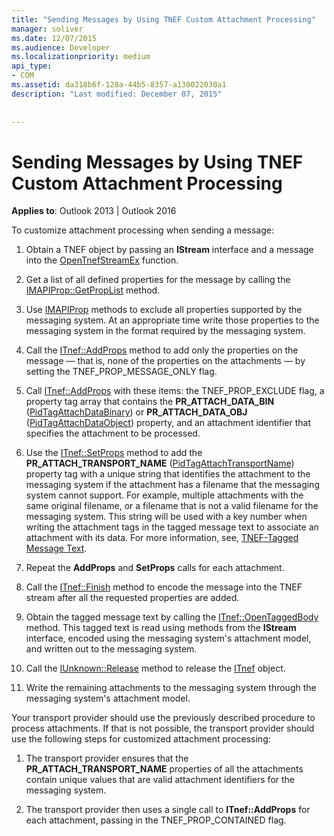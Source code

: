 ```yaml
---
title: "Sending Messages by Using TNEF Custom Attachment Processing"
manager: soliver
ms.date: 12/07/2015
ms.audience: Developer
ms.localizationpriority: medium
api_type:
- COM
ms.assetid: da318b6f-128a-44b5-8357-a130022030a1
description: "Last modified: December 07, 2015"
 
 
---
```


# Sending Messages by Using TNEF Custom Attachment Processing

 
  
**Applies to**: Outlook 2013 | Outlook 2016 
  
To customize attachment processing when sending a message:
  
1. Obtain a TNEF object by passing an **IStream** interface and a message into the [OpenTnefStreamEx](opentnefstreamex.md) function. 
    
2. Get a list of all defined properties for the message by calling the [IMAPIProp::GetPropList](imapiprop-getproplist.md) method. 
    
3. Use [IMAPIProp](imapipropiunknown.md) methods to exclude all properties supported by the messaging system. At an appropriate time write those properties to the messaging system in the format required by the messaging system. 
    
4. Call the [ITnef::AddProps](itnef-addprops.md) method to add only the properties on the message — that is, none of the properties on the attachments — by setting the TNEF_PROP_MESSAGE_ONLY flag. 
    
5. Call [ITnef::AddProps](itnef-addprops.md) with these items: the TNEF_PROP_EXCLUDE flag, a property tag array that contains the **PR_ATTACH_DATA_BIN** ([PidTagAttachDataBinary](pidtagattachdatabinary-canonical-property.md)) or **PR_ATTACH_DATA_OBJ** ([PidTagAttachDataObject](pidtagattachdataobject-canonical-property.md)) property, and an attachment identifier that specifies the attachment to be processed.
    
6. Use the [ITnef::SetProps](itnef-setprops.md) method to add the **PR_ATTACH_TRANSPORT_NAME** ([PidTagAttachTransportName](pidtagattachtransportname-canonical-property.md)) property tag with a unique string that identifies the attachment to the messaging system if the attachment has a filename that the messaging system cannot support. For example, multiple attachments with the same original filename, or a filename that is not a valid filename for the messaging system. This string will be used with a key number when writing the attachment tags in the tagged message text to associate an attachment with its data. For more information, see, [TNEF-Tagged Message Text](tnef-tagged-message-text.md).
    
7. Repeat the **AddProps** and **SetProps** calls for each attachment. 
    
8. Call the [ITnef::Finish](itnef-finish.md) method to encode the message into the TNEF stream after all the requested properties are added. 
    
9. Obtain the tagged message text by calling the [ITnef::OpenTaggedBody](itnef-opentaggedbody.md) method. This tagged text is read using methods from the **IStream** interface, encoded using the messaging system's attachment model, and written out to the messaging system. 
    
10. Call the [IUnknown::Release](https://msdn.microsoft.com/library/4b494c6f-f0ee-4c35-ae45-ed956f40dc7a%28Office.15%29.aspx) method to release the [ITnef](itnefiunknown.md) object. 
    
11. Write the remaining attachments to the messaging system through the messaging system's attachment model.
    
Your transport provider should use the previously described procedure to process attachments. If that is not possible, the transport provider should use the following steps for customized attachment processing:
  
1. The transport provider ensures that the **PR_ATTACH_TRANSPORT_NAME** properties of all the attachments contain unique values that are valid attachment identifiers for the messaging system. 
    
2. The transport provider then uses a single call to **ITnef::AddProps** for each attachment, passing in the TNEF_PROP_CONTAINED flag. 
    

